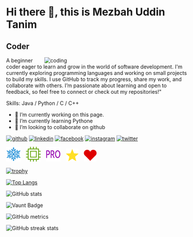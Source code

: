 
# Hi there 👋, this is Mezbah Uddin Tanim
## Coder

<img align="right" alt="coding" width="400" src="https://th.bing.com/th/id/OIP.iz36BMvdF7uKHxbB5a6RgAHaHa?pid=ImgDet&w=185&h=185&c=7&dpr=1.1">

 A beginner coder eager to learn and grow in the world of software development. I'm currently exploring programming languages and working on small projects to build my skills. I use GitHub to track my progress, share my work, and collaborate with others. I’m passionate about learning and open to feedback, so feel free to connect or check out my repositories!"

Skills: Java / Python / C / C++

- 🔭 I’m currently working on this page. 
- 🌱 I’m currently learning Pythone 
- 👯 I’m looking to collaborate on github 


[<img src='https://cdn.jsdelivr.net/npm/simple-icons@3.0.1/icons/github.svg' alt='github' height='40'>](https://github.com/Mezbah1611)  [<img src='https://cdn.jsdelivr.net/npm/simple-icons@3.0.1/icons/linkedin.svg' alt='linkedin' height='40'>](https://www.linkedin.com/in/mezbah-uddin-tanim/)  [<img src='https://cdn.jsdelivr.net/npm/simple-icons@3.0.1/icons/facebook.svg' alt='facebook' height='40'>](https://www.facebook.com/mdtanim.tanim)  [<img src='https://cdn.jsdelivr.net/npm/simple-icons@3.0.1/icons/instagram.svg' alt='instagram' height='40'>](https://www.instagram.com/mezbah_uddin_tanim/)  [<img src='https://cdn.jsdelivr.net/npm/simple-icons@3.0.1/icons/twitter.svg' alt='twitter' height='40'>](https://twitter.com/Mezbah203)  

<a href='https://archiveprogram.github.com/'><img src='https://raw.githubusercontent.com/acervenky/animated-github-badges/master/assets/acbadge.gif' width='40' height='40'></a> <a href='https://docs.github.com/en/developers'><img src='https://raw.githubusercontent.com/acervenky/animated-github-badges/master/assets/devbadge.gif' width='40' height='40'></a> <a href='https://github.com/pricing'><img src='https://raw.githubusercontent.com/acervenky/animated-github-badges/master/assets/pro.gif' width='40' height='40'></a> <a href='https://stars.github.com/'><img src='https://raw.githubusercontent.com/acervenky/animated-github-badges/master/assets/starbadge.gif' width='35' height='35'></a> <a href='https://docs.github.com/en/github/supporting-the-open-source-community-with-github-sponsors'><img src='https://raw.githubusercontent.com/acervenky/animated-github-badges/master/assets/sponsorbadge.gif' width='35' height='35'></a> 

[![trophy](https://github-profile-trophy.vercel.app/?username=Mezbah1611)](https://github.com/ryo-ma/github-profile-trophy)

[![Top Langs](https://github-readme-stats.vercel.app/api/top-langs/?username=Mezbah1611)](https://github.com/anuraghazra/github-readme-stats)

![GitHub stats](https://github-readme-stats.vercel.app/api?username=Mezbah1611&show_icons=true)  

![Vaunt Badge](https://api.vaunt.dev/v1/github/entities/Mezbah1611/contributions?format=svg&private=false)  

![GitHub metrics](https://metrics.lecoq.io/Mezbah1611)  

![GitHub streak stats](https://streak-stats.demolab.com/?user=Mezbah1611)  

